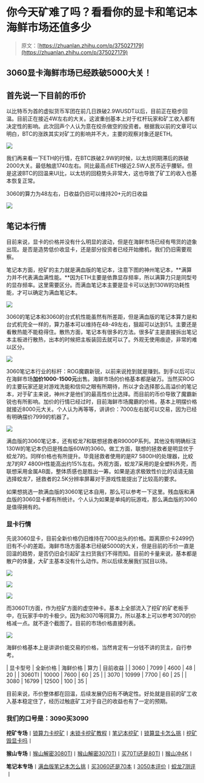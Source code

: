 <!--yml
category: 挖矿
date: 2022-06-26 00:00:00
-->

# 你今天矿难了吗？看看你的显卡和笔记本海鲜市场还值多少

> 原文：[https://zhuanlan.zhihu.com/p/375027179](https://zhuanlan.zhihu.com/p/375027179)

## 3060显卡海鲜市场已经跌破5000大关！

## 首先说一下目前的币价

以比特币为首的虚拟货币军团在前几日跌破2.9WUSDT以后，目前正在稳步回温。目前正在接近4W左右的大关。这波重创基本上对于杠杆玩家和矿工收入都有决定性的影响。此次回声个人认为意在绞杀做空的投资者。根据我以前的文章可以明白，BTC的涨跌其实对矿工的影响并不大，主要的观察对象还是ETH。

![](img/20358569d861257eee5fc804526fcf78.png)

我们再来看一下ETH的行情，在BTC跌破2.9W的时候，以太坊同期滞后的跌破2000大关。最低触底1740左右。同比最高点ETH接近2.5W人民币近乎腰斩。但是这波BTC的回温来UI比，以太坊的回稳势头非常大，这也导致了矿工的收入也基本恢复正常。

3060的算力为48左右，日收益仍旧可以维持20+元的日收益

![](img/3392fda319d9223a88da01d884088300.png)

## 笔记本行情

目前来说，显卡的价格并没有什么明显的波动，但是在海鲜市场已经有甩货的迹象出现。是否是造势低价收显卡，还是部分投资者已经开始撤机，我们仍旧需要观察。

笔记本方面，挖矿的主力就是满血版的笔记本，注意下图的神州笔记本，**满算力并不代表满血满性能。**因为ETH主要是依靠显存频率，所以满算力只是同型号的显存频率。这里需要区分。而满血笔记本主要是显卡可以达到130W的功耗性能，才可以确定为满血笔记本。

![](img/f59bb4bb48b205440d8910072967b1d5.png)

3060的笔记本和3060的台式机性能虽然有所差距，但是满血版的笔记本算力是和台式机完全一样的，算力基本可以维持在48-49左右，狠超可以达到51。主要还是看散热能不能稳得住。散热方面，笔记本有很多的方法。很多矿主是直接拆出笔记本主板进行散热，出本的时候把主板装回去就可以了。外观无使用痕迹，非常的难以区分。

![](img/03699d086a579429f6affff7f8079395.png)

3060笔记本行业的标杆：ROG魔霸新锐，以前来说抢到就是赚到。到手以后可以在海鲜市场**加价1000-1500元**出售。海鲜市场的价格基本都是破万。当然买ROG的主要玩家还是对游戏洗能和信仰之眼有所期待，所以才会选择那么高溢价的笔记本，对于矿主来说，神州才是他们的最高性价比选择。而目前的币价导致了魔霸新锐也有所影响。加价的行情已经过时，目前海鲜市场魔霸的价格，基本上明摆价格就接近8000元大关。个人认为再等等，讲讲价：7000左右就可以交易，因为已经有明确摆价7999的机器了。

![](img/564ea14a19a7d2e824e1ab03e326ea46.png)

满血版的3060笔记本，还有蛟龙7和联想拯救者R9000P系列。其他没有明确标注130W的笔记本仍旧是残血版60W的3060。做工方面，联想的拯救者是明显优于蛟龙7的。同样价格也有所提升。毕竟拯救者使用的是R7 5800H的处理器，比蛟龙7的R7 4800H性能高出约15%左右。外观方面，蛟龙7采用的是全塑料外壳，而联想采用金属AB面，整体质感也是胜出一筹。如果是追求极致性价比的话请无脑选择蛟龙7，拯救者的2.5K分辨率屏幕对于游戏性能提出了比较高的要求。

如果想挑选一款满血版的3060笔记本自用，那么可以参考一下这里。残血版和满血版的3060显卡都有所统计。个人认为如果是单纯的玩游戏，那么满血版的3060是值得拥有的。

[](https://zhuanlan.zhihu.com/p/374748213)

### 显卡行情

先说3060显卡，目前全新价格仍旧维持在7000出头的价格。距离原价卡2499仍旧有不小的差距。海鲜市场方面基本已经破5000的大关，但是目前的币价一直是回温的趋势，是否仍旧会引起矿主扫货我们不得而知。目前的卡量来说，基本都是散户的体量，大矿主基本没有什么动作。所以后续发展我们拭目以待。

![](img/2bf3292a7d823f69c50c74203ed4e661.png)

![](img/8dfa63cf5e8702c0bcd9368a6c895343.png)

![](img/6d9c6a4c8c417d6e1709809bf11927ea.png)

而3060TI方面，作为挖矿方面的虚空神卡。基本上全部流入了挖矿的矿老板手中，在玩家手中的卡极少。因为和3070等同算力，所以基本上可以参考3070的价格减一点。就不逐个截图了。目前的市场价格直接列表。

![](img/fcc68f53e41bd5190e1440b364f45542.png)

海鲜价格基本上是讲讲价能交易的价格，当然肯定有一分钱不讲的货主，自行参考。

| 显卡型号 | 全新价格 | 海鲜价格 | 算力 | 目前收益 |
| 3060 | 7099 | 4600 | 48 | 20 |
| 3060TI | 10000 | 7600 | 60 | 25 |
| 3070 | 10999 | 7700 | 60 | 25 |
| 3080 | 16799 | 12500 | 100 | 35 |

目前来说，币价整体都在回温，后续发展仍旧有不确定性。好处就是目前的矿工收入基本稳定住了，经历过触底矿工对于自己的收益也有了一定的预期。

### 我们的口号是：3090买3090

**挖矿专场**丨[锁算力卡挖矿](https://zhuanlan.zhihu.com/p/399409039)丨[未锁卡挖矿教程](https://zhuanlan.zhihu.com/p/355955385)丨[笔记本挖矿](https://zhuanlan.zhihu.com/p/360451565)丨[锁算显卡怎么挑](https://zhuanlan.zhihu.com/p/374342633)丨[挖矿毁显卡吗](https://zhuanlan.zhihu.com/p/358944242)丨

**猴山专场**丨[猴山解密3080TI](https://zhuanlan.zhihu.com/p/379179943)丨[猴山解密3070TI](https://zhuanlan.zhihu.com/p/379428935)丨[买70TI还是80TI](https://zhuanlan.zhihu.com/p/379846007)丨[猴山冲4K](https://zhuanlan.zhihu.com/p/380129626)丨

**笔记本专场**丨[满血版笔记本怎么挑](https://zhuanlan.zhihu.com/p/374748213)丨[买3060还是70本](https://www.zhihu.com/question/447817962/answer/1909204347)丨[3050本评价](https://www.zhihu.com/question/462045112/answer/1913547325)丨[蛟龙7测评](https://zhuanlan.zhihu.com/p/369226521)丨